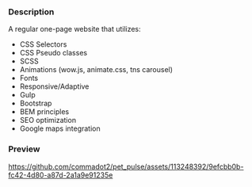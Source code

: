 ### Description
A regular one-page website that utilizes:
- CSS Selectors
- CSS Pseudo classes
- SCSS
- Animations (wow.js, animate.css, tns carousel)
- Fonts
- Responsive/Adaptive
- Gulp
- Bootstrap
- BEM principles
- SEO optimization
- Google maps integration

### Preview

https://github.com/commadot2/pet_pulse/assets/113248392/9efcbb0b-fc42-4d80-a87d-2a1a9e91235e

